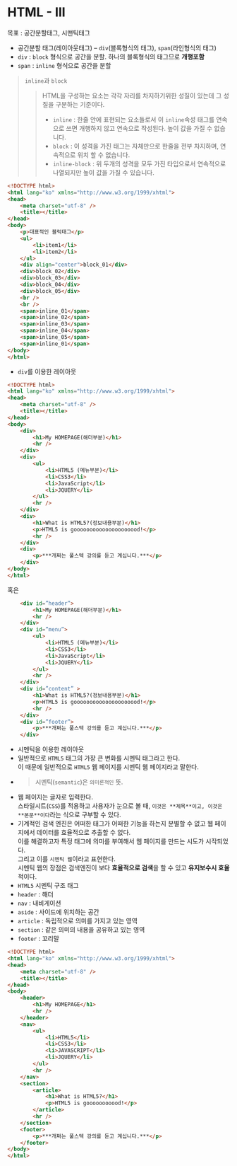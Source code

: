 # HTML - III
 목표 : 공간분할태그, 시맨틱태그

- 공간분할 태그(레이아웃태그) – `div`(블록형식의 태그), `span`(라인형식의 태그)
- `div` : `block` 형식으로 공간을 분할. 하나의 블록형식의 태그므로 **개행포함**
- `span` : `inline` 형식으로 공간을 분할
> `inline`과 `block`
> > HTML을 구성하는 요소는 각각 자리를 차지하기위한 성질이 있는데 그 성질을 구분하는 기준이다.
> > - `inline` : 한줄 안에 표현되는 요소들로서 이 `inline`속성 태그를 연속으로 쓰면 개행하지 않고 연속으로 작성된다. 높이 값을 가질 수 없습니다.
> > - `block` : 이 성격을 가진 태그는 자체만으로 한줄을 전부 차지하며, 연속적으로 위치 할 수 없습니다.
> > - `inline-block` : 위 두개의 성격을 모두 가진 타입으로서 연속적으로 나열되지만 높이 값을 가질 수 있습니다.

```html
<!DOCTYPE html>
<html lang="ko" xmlns="http://www.w3.org/1999/xhtml">
<head>
    <meta charset="utf-8" />
    <title></title>
</head>
<body>
    <p>대표적인 블럭태그</p>
    <ul>
        <li>item1</li>
        <li>item2</li>
    </ul>
    <div align="center">block_01</div>
    <div>block_02</div>
    <div>block_03</div>
    <div>block_04</div>
    <div>block_05</div>
    <br />
    <br />
    <span>inline_01</span>
    <span>inline_02</span>
    <span>inline_03</span>
    <span>inline_04</span>
    <span>inline_05</span>
    <span>inline_01</span>
</body>
</html>
```

- `div`를 이용한 레이아웃
```html
<!DOCTYPE html>
<html lang="ko" xmlns="http://www.w3.org/1999/xhtml">
<head>
    <meta charset="utf-8" />
    <title></title>
</head>
<body>
    <div>
        <h1>My HOMEPAGE(해더부분)</h1>
        <hr />
    </div>
    <div>
        <ul>
            <li>HTML5 (메뉴부분)</li>
            <li>CSS3</li>
            <li>JavaScript</li>
            <li>JQUERY</li>
        </ul>
        <hr />
    </div>
    <div>
        <h1>What is HTML5?(정보내용부분)</h1>
        <p>HTML5 is gooooooooooooooooooood!</p>
        <hr />
    </div>
    <div>
        <p>***개쩌는 풀스텍 강의를 듣고 계십니다.***</p>
    </div>
</body>
</html>
```

혹은
```html
    <div id=”header”>
        <h1>My HOMEPAGE(해더부분)</h1>
        <hr />
    </div>
    <div id=”menu”>
        <ul>
            <li>HTML5 (메뉴부분)</li>
            <li>CSS3</li>
            <li>JavaScript</li>
            <li>JQUERY</li>
        </ul>
        <hr />
    </div>
    <div id=”content” >
        <h1>What is HTML5?(정보내용부분)</h1>
        <p>HTML5 is gooooooooooooooooooood!</p>
        <hr />
    </div>
    <div id=”footer”>
        <p>***개쩌는 풀스텍 강의를 듣고 계십니다.***</p>
    </div>
```
- 시멘틱을 이용한 레이아웃
- 일반적으로 `HTML5` 태그의 가장 큰 변화를 시멘틱 태그라고 한다. <br/>
이 때문에 일반적으로 `HTML5` 웹 페이지를 시멘틱 웹 페이지라고 말한다. 
- > 시멘틱(`semantic`)은 `의미론적인` 뜻.
- 웹 페이지는 글자로 입력한다.<br/>
스타일시트(`CSS`)를 적용하고 사용자가 눈으로 볼 때, `이것은 **제목**이고, 이것은 **본문**이다`라는 식으로 구부할 수 있다.
- 기계적인 검색 엔진은 어떠한 태그가 어떠한 기능을 하는지 분별할 수 없고 웹 페이지에서 데이터를 효율적으로 추출할 수 없다.<br/>
 이를 해결하고자 특정 태그에 의미를 부여해서 웹 페이지를 만드는 시도가 시작되었다.<br/>
 그리고 이를 `시멘틱 웹`이라고 표현한다.<br/>
 시멘틱 웹의 장점은 검색엔진이 보다 **효율적으로 검색**을 할 수 있고 **유지보수시 효율**적이다.
- `HTML5` 시멘틱 구조 태그
- `header` : 해더
- `nav` : 내비게이션
- `aside` : 사이드에 위치하는 공간
- `article` : 독립적으로 의미를 가지고 있는 영역
- `section` : 같은 의미의 내용을 공유하고 있는 영역
- `footer` : 꼬리말

```html
<!DOCTYPE html>
<html lang="ko" xmlns="http://www.w3.org/1999/xhtml">
<head>
    <meta charset="utf-8" />
    <title></title>
</head>
<body>
    <header>
        <h1>My HOMEPAGE</h1>
        <hr />
    </header>
    <nav>
        <ul>
            <li>HTML5</li>
            <li>CSS3</li>
            <li>JAVASCRIPT</li>
            <li>JQUERY</li>
        </ul>
        <hr />
    </nav>
    <section>
        <article>
            <h1>What is HTML5?</h1>
            <p>HTML5 is gooooooooood!</p>
        </article>
        <hr />
    </section>
    <footer>
        <p>***개쩌는 풀스텍 강의를 듣고 계십니다.***</p>
    </footer>
</body>
</html>
